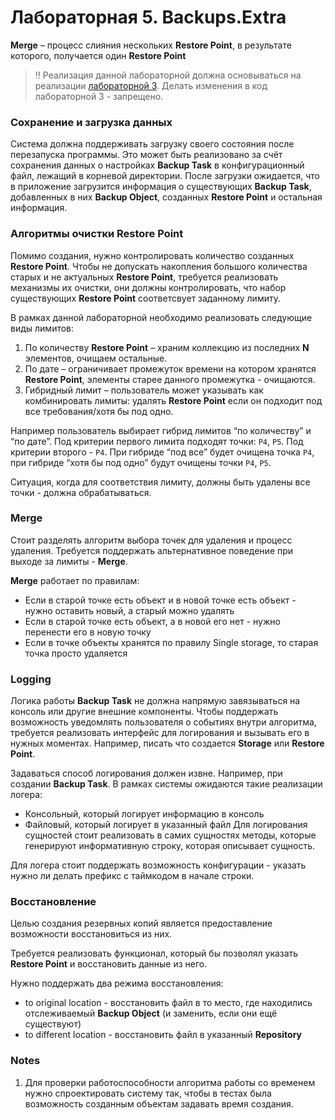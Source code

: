 # Лабораторная 5. Backups.Extra
**Merge** – процесс слияния нескольких **Restore Point**, в результате которого, получается один **Restore Point**

> ‼️ Реализация данной лабораторной должна основываться на реализации [лабораторной 3](/Sem3/Lab3/). Делать изменения в код лабораторной 3 - запрещено.

### Сохранение и загрузка данных
Система должна поддерживать загрузку своего состояния после перезапуска программы. Это может быть реализовано за счёт сохранения данных о настройках **Backup Task** в конфигурационный файл, лежащий в корневой директории. После загрузки ожидается, что в приложение загрузится информация о существующих **Backup Task**, добавленных в них **Backup Object**, созданных **Restore Point** и остальная информация.

### Алгоритмы очистки Restore Point
Помимо создания, нужно контролировать количество созданных **Restore Point**. Чтобы не допускать накопления большого количества старых и не актуальных **Restore Point**, требуется реализовать механизмы их очистки, они должны контролировать, что набор существующих **Restore Point** соответсвует заданному лимиту.

В рамках данной лабораторной необходимо реализовать следующие виды лимитов:
1. По количеству **Restore Point** – храним коллекцию из последних **N** элементов, очищаем остальные.
2. По дате – ограничивает промежуток времени на котором хранятся **Restore Point**, элементы старее данного промежутка - очищаются.
3. Гибридный лимит – пользователь может указывать как комбинировать лимиты: удалять **Restore Point** если он подходит под все требования/хотя бы под одно.

Например пользователь выбирает гибрид лимитов “по количеству” и “по дате”. Под критерии первого лимита подходят точки: `P4`, `P5`. Под критерии второго - `P4`. При гибриде “под все” будет очищена точка `P4`, при гибриде “хотя бы под одно” будут очищены точки `P4`, `P5`.

Ситуация, когда для соответствия лимиту, должны быть удалены все точки - должна обрабатываться.

### Merge
Стоит разделять алгоритм выбора точек для удаления и процесс удаления. Требуется поддержать альтернативное поведение при выходе за лимиты - **Merge**.

**Merge** работает по правилам:
- Если в старой точке есть объект и в новой точке есть объект - нужно оставить новый, а старый можно удалять
- Если в старой точке есть объект, а в новой его нет - нужно перенести его в новую точку
- Если в точке объекты хранятся по правилу Single storage, то старая точка просто удаляется

### Logging
Логика работы **Backup Task** не должна напрямую завязываться на консоль или другие внешние компоненты. Чтобы поддержать возможность уведомлять пользователя о событиях внутри алгоритма, требуется реализовать интерфейс для логирования и вызывать его в нужных моментах. Например, писать что создается **Storage** или **Restore Point**.

Задаваться способ логирования должен извне. Например, при создании **Backup Task**. В рамках системы ожидаются такие реализации логера:
- Консольный, который логирует информацию в консоль
- Файловый, который логирует в указанный файл
Для логирования сущностей стоит реализовать в самих сущностях методы, которые генерируют информативную строку, которая описывает сущность.

Для логера стоит поддержать возможность конфигурации - указать нужно ли делать префикс с таймкодом в начале строки.

### Восстановление
Целью создания резервных копий является предоставление возможности восстановиться из них.

Требуется реализовать функционал, который бы позволял указать **Restore Point** и восстановить данные из него.

Нужно поддержать два режима восстановления:
- to original location - восстановить файл в то место, где находились отслеживаемый **Backup Object** (и заменить, если они ещё существуют)
- to different location - восстановить файл в указанный **Repository**

### Notes
1. Для проверки работоспособности алгоритма работы со временем нужно спроектировать систему так, чтобы в тестах была возможность созданным объектам задавать время создания.